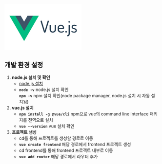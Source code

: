 <img src="/images/vue-js.png" width="50%"/><br/>
## 개발 환경 설정
1. **node.js 설치 및 확인**
    * [node.js 설치](https://nodejs.org/ko)
    * **`node -v`** node.js 설치 확인<br/>
      **`npm -v`** npm 설치 확인(node package manager, node.js 설치 시 자동 설치됨)
2. **vue.js 설치**
    * **`npm install -g @vue/cli`** npm으로 vue의 command line interface 패키지를 전역으로 설치<br/>
    * **`vue --version`** vue 설치 확인
3. **프로젝트 생성**
    * cd를 통해 프로젝트를 생성할 경로로 이동
    * **`vue create frontend`** 해당 경로에서 frontend 프로젝트 생성
    * cd frontend를 통해 frontend 프로젝트 내부로 이동
    * **`vue add router`** 해당 경로에서 라우터 추가
